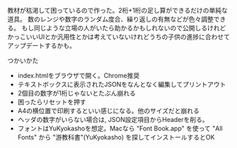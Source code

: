 教材が枯渇して困っているので作った。2桁+1桁の足し算ができるだけの単純な道具。
数のレンジや数字のランダム度合、繰り返しの有無などが色々調整できる。
もし同じような立場の人がいたら助かるかもしれないので公開しるけれどかっこいいUIとか汎用性とかは考えていないけれどうちの子供の進捗に合わせてアップデートするかも。

つかいかた

* index.htmlをブラウザで開く。Chrome推奨
* テキストボックスに表示されたJSONをなんとなく編集してプリントアウト
* 2個目の数字が1桁じゃないとたぶん崩れる
* 困ったらリセットを押す
* A4の横位置で印刷するといい感じになる。他のサイズだと崩れる
* ヘッダの数字がいらない場合は, JSON設定項目からHeaderを削る。
* フォントはYuKyokashoを想定。Macなら "Font Book.app" を使って "All Fonts" から "游教科書"(YuKyokasho) を探してインストールするとOK
